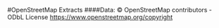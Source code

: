 #OpenStreetMap Extracts
####Data: © OpenStreetMap contributors - ODbL License https://www.openstreetmap.org/copyright

